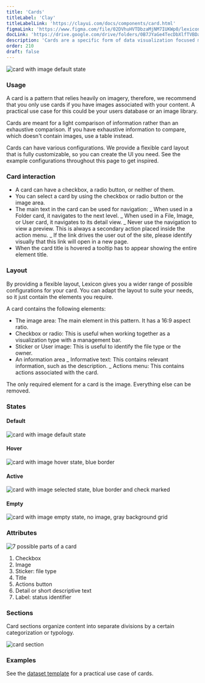 ```yaml
---
title: 'Cards'
titleLabel: 'Clay'
titleLabelLink: 'https://clayui.com/docs/components/card.html'
figmaLink: 'https://www.figma.com/file/02DVhuHVTDbzaMjNM7IUKWp0/lexicon?node-id=6026%3A914'
docLink: 'https://drive.google.com/drive/folders/0B7JYaGe4TecDbXlfTVBDandaTXM?usp=sharing'
description: 'Cards are a specific form of data visualization focused mainly on displaying images.'
order: 210
draft: false
---
```


![card with image default state](/images/lexicon/cards-1.png)

### Usage

A card is a pattern that relies heavily on imagery, therefore, we recommend that you only use cards if you have images associated with your content. A practical use case for this could be your users database or an image library.

Cards are meant for a light comparison of information rather than an exhaustive comparison. If you have exhaustive information to compare, which doesn't contain images, use a table instead.

Cards can have various configurations. We provide a flexible card layout that is fully customizable, so you can create the UI you need. See the example configurations throughout this page to get inspired.

### Card interaction

-   A card can have a checkbox, a radio button, or neither of them.
-   You can select a card by using the checkbox or radio button or the image area.
-   The main text in the card can be used for navigation:
    _ When used in a Folder card, it navigates to the next level.
    _ When used in a File, Image, or User card, it navigates to its detail view.
    _ Never use the navigation to view a preview. This is always a secondary action placed inside the action menu.
    _ If the link drives the user out of the site, please identify visually that this link will open in a new page.
-   When the card title is hovered a tooltip has to appear showing the entire element title.

### Layout

By providing a flexible layout, Lexicon gives you a wider range of possible configurations for your card. You can adapt the layout to suite your needs, so it just contain the elements you require.

A card contains the following elements:

-   The image area: The main element in this pattern. It has a 16:9 aspect ratio.
-   Checkbox or radio: This is useful when working together as a visualization type with a management bar.
-   Sticker or User image: This is useful to identify the file type or the owner.
-   An information area
    _ Informative text: This contains relevant information, such as the description.
    _ Actions menu: This contains actions associated with the card.

The only required element for a card is the image. Everything else can be removed.

### States

#### Default

![card with image default state](/images/lexicon/cards-1.png)

#### Hover

![card with image hover state, blue border](/images/lexicon/cards-2.png)

#### Active

![card with image selected state, blue border and check marked](/images/lexicon/cards-3.png)

#### Empty

![card with image empty state, no image, gray background grid](/images/lexicon/cards-4.png)

### Attributes

![7 possible parts of a card](/images/lexicon/cards-5.png)

1. Checkbox
2. Image
3. Sticker: file type
4. Title
5. Actions button
6. Detail or short descriptive text
7. Label: status identifier

### Sections

Card sections organize content into separate divisions by a certain categorization or typology.

![card section](/images/lexicon/CardViewGroupSeparator.png)

### Examples

See the [dataset template](./../../Templates/dataset-template) for a practical use case of cards.
